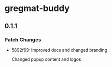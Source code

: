 # gregmat-buddy

## 0.1.1

### Patch Changes

- 5892f99: Improved docs and changed branding

  Changed popup content and logos
